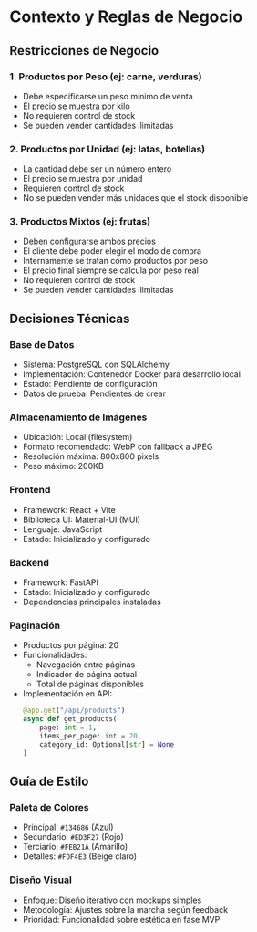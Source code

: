 
# Contexto y Reglas de Negocio

## Restricciones de Negocio

### 1. Productos por Peso (ej: carne, verduras)
- Debe especificarse un peso mínimo de venta
- El precio se muestra por kilo
- No requieren control de stock
- Se pueden vender cantidades ilimitadas

### 2. Productos por Unidad (ej: latas, botellas)
- La cantidad debe ser un número entero
- El precio se muestra por unidad
- Requieren control de stock
- No se pueden vender más unidades que el stock disponible

### 3. Productos Mixtos (ej: frutas)
- Deben configurarse ambos precios
- El cliente debe poder elegir el modo de compra
- Internamente se tratan como productos por peso
- El precio final siempre se calcula por peso real
- No requieren control de stock
- Se pueden vender cantidades ilimitadas

## Decisiones Técnicas

### Base de Datos
- Sistema: PostgreSQL con SQLAlchemy
- Implementación: Contenedor Docker para desarrollo local
- Estado: Pendiente de configuración
- Datos de prueba: Pendientes de crear

### Almacenamiento de Imágenes
- Ubicación: Local (filesystem)
- Formato recomendado: WebP con fallback a JPEG
- Resolución máxima: 800x800 pixels
- Peso máximo: 200KB

### Frontend
- Framework: React + Vite
- Biblioteca UI: Material-UI (MUI)
- Lenguaje: JavaScript
- Estado: Inicializado y configurado

### Backend
- Framework: FastAPI
- Estado: Inicializado y configurado
- Dependencias principales instaladas

### Paginación
- Productos por página: 20
- Funcionalidades:
  - Navegación entre páginas
  - Indicador de página actual
  - Total de páginas disponibles
- Implementación en API:
  ```python
  @app.get("/api/products")
  async def get_products(
      page: int = 1,
      items_per_page: int = 20,
      category_id: Optional[str] = None
  )
  ```

## Guía de Estilo

### Paleta de Colores
- Principal: `#134686` (Azul)
- Secundario: `#ED3F27` (Rojo)
- Terciario: `#FEB21A` (Amarillo)
- Detalles: `#FDF4E3` (Beige claro)

### Diseño Visual
- Enfoque: Diseño iterativo con mockups simples
- Metodología: Ajustes sobre la marcha según feedback
- Prioridad: Funcionalidad sobre estética en fase MVP




